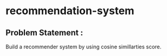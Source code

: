 # recommendation-system

## Problem Statement :

Build a recommender system by using cosine simillarties score.


